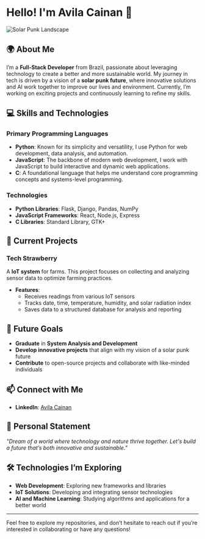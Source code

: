 # Hello! I'm Avila Cainan 👋
![Solar Punk Landscape](https://media.discordapp.net/attachments/1255945087192531069/1258082629245337634/cainento_Vibrant_futuristic_banner_for_a_GitHub_profile_page_of_fb95c8d6-6e63-442b-85fb-01669294b47e.png?ex=6686c040&is=66856ec0&hm=c1373d9f79e040d8d0a6981733f498b4a32c453767eb36ab1e093f6477066e55&=&format=webp&quality=lossless&width=1440&height=360)
## 🌍 About Me

I’m a **Full-Stack Developer** from Brazil, passionate about leveraging technology to create a better and more sustainable world. My journey in tech is driven by a vision of a **solar punk future**, where innovative solutions and AI work together to improve our lives and environment. Currently, I’m working on exciting projects and continuously learning to refine my skills.

## 💻 Skills and Technologies

### Primary Programming Languages
- **Python**: Known for its simplicity and versatility, I use Python for web development, data analysis, and automation.
- **JavaScript**: The backbone of modern web development, I work with JavaScript to build interactive and dynamic web applications.
- **C**: A foundational language that helps me understand core programming concepts and systems-level programming.

### Technologies
- **Python Libraries**: Flask, Django, Pandas, NumPy
- **JavaScript Frameworks**: React, Node.js, Express
- **C Libraries**: Standard Library, GTK+

## 🚀 Current Projects

### Tech Strawberry
A **IoT system** for farms. This project focuses on collecting and analyzing sensor data to optimize farming practices. 

- **Features**:
  - Receives readings from various IoT sensors
  - Tracks date, time, temperature, humidity, and solar radiation index
  - Saves data to a structured database for analysis and reporting

## 🎯 Future Goals

- **Graduate** in **System Analysis and Development**
- **Develop innovative projects** that align with my vision of a solar punk future
- **Contribute** to open-source projects and collaborate with like-minded individuals

## 📫 Connect with Me

- **LinkedIn**: [Avila Cainan](https://www.linkedin.com/in/avilacainan/)

## 🌟 Personal Statement

*"Dream of a world where technology and nature thrive together. Let's build a future that’s both innovative and sustainable."*

## 🛠️ Technologies I’m Exploring

- **Web Development**: Exploring new frameworks and libraries
- **IoT Solutions**: Developing and integrating sensor technologies
- **AI and Machine Learning**: Studying algorithms and applications for a better world

---

Feel free to explore my repositories, and don’t hesitate to reach out if you’re interested in collaborating or have any questions!
